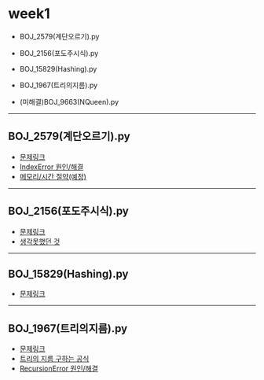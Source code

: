 # week1
+ BOJ_2579(계단오르기).py

+ BOJ_2156(포도주시식).py
  
+ BOJ_15829(Hashing).py

+ BOJ_1967(트리의지름).py

+ (미해결)BOJ_9663(NQueen).py
***

## BOJ_2579(계단오르기).py
+ [문제링크](https://www.acmicpc.net/problem/2579)
+ [IndexError 원인/해결](https://hyunjungc-dev.github.io/2021/04/12/2579%EB%B2%88-%EA%B3%84%EB%8B%A8-%EC%98%A4%EB%A5%B4%EA%B8%B0-IndexError-%ED%95%B4%EA%B2%B0/)
+ [메모리/시간 절약(예정)]()

***

## BOJ_2156(포도주시식).py
+ [문제링크](https://www.acmicpc.net/problem/2156)
+ [생각못했던 것](https://hyunjungc-dev.github.io/2021/04/12/2156%EB%B2%88-%ED%8F%AC%EB%8F%84%EC%A3%BC%EC%8B%9C%EC%8B%9D-%EC%83%9D%EA%B0%81%EB%AA%BB%ED%96%88%EB%8D%98-%EA%B2%83/)

***

## BOJ_15829(Hashing).py
+ [문제링크](https://www.acmicpc.net/problem/15829)

***

## BOJ_1967(트리의지름).py
+ [문제링크](https://www.acmicpc.net/problem/1967)
+ [트리의 지름 구하는 공식](https://hyunjungc-dev.github.io/2021/04/14/%ED%8A%B8%EB%A6%AC%EC%9D%98-%EC%A7%80%EB%A6%84-%EA%B5%AC%ED%95%98%EA%B8%B0/)
+ [RecursionError 원인/해결](https://hyunjungc-dev.github.io/2021/04/14/1967%EB%B2%88-%ED%8A%B8%EB%A6%AC%EC%9D%98-%EC%A7%80%EB%A6%84-RecursionError-%ED%95%B4%EA%B2%B0/)